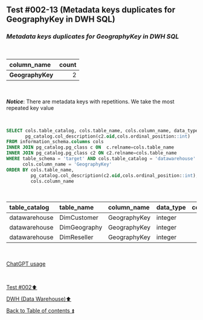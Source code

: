 ## Test #002-13 (Metadata keys duplicates for GeographyKey in DWH SQL)  

### **_Metadata keys duplicates for GeographyKey in DWH SQL_**  

<p><br></p>

| column_name          | count |
| :------------------- | ----: |
| **GeographyKey**     | 2     |

<p><br></p>

**_Notice_**: There are metadata keys with repetitions. We take the most repeated key value  

<p><br></p>

````SQL
SELECT cols.table_catalog, cols.table_name, cols.column_name, data_type,
       pg_catalog.col_description(c2.oid,cols.ordinal_position::int)
FROM information_schema.columns cols
INNER JOIN pg_catalog.pg_class c ON  c.relname=cols.table_name
INNER JOIN pg_catalog.pg_class c2 ON c2.relname=cols.table_name
WHERE table_schema = 'target' AND cols.table_catalog = 'datawarehouse' AND cols.table_name<> 'Metadata' AND
      cols.column_name = 'GeographyKey'
ORDER BY cols.table_name,
   		 pg_catalog.col_description(c2.oid,cols.ordinal_position::int),
		 cols.column_name
````

<p><br></p>


| table_catalog | table_name   | column_name  | data_type | col_description | updated |
| :------------ | :----------- | :----------- | :-------- | :-------------: | :-----: |
| datawarehouse | DimCustomer  | GeographyKey | integer   | m107            | **m141**|
| datawarehouse | DimGeography | GeographyKey | integer   | **m141**        | **m141**|
| datawarehouse | DimReseller  | GeographyKey | integer   | **m141**        | **m141**|

<p><br></p> 

[ChatGPT usage](../../CHATGPT_USAGE.md)  

<p><br></p>

[Test #002:arrow_up:](t002.md)  

[DWH (Data Warehouse):arrow_up:](../dwh.md)  

[Back to Table of contents :arrow_double_up:](../../README.md)   